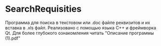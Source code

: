 # SearchRequisities
Программа для поиска в текстовом или .doc файле реквизитов и их вставка в .xls файл. Реализовано с помощью языка C++ и фреймворка Qt. Для более глубокого ознакомления читать "Описание программы (1).pdf"
